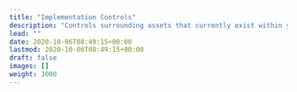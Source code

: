 ```yaml
---
title: "Implementation Controls"
description: "Controls surrounding assets that currently exist within your environment and how to improve upon them."
lead: ""
date: 2020-10-06T08:49:15+00:00
lastmod: 2020-10-06T08:49:15+00:00
draft: false
images: []
weight: 3000
---
```

